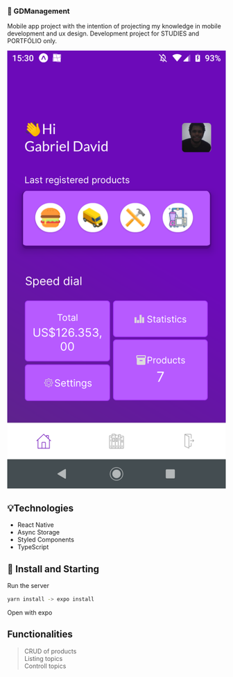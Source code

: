 ### 📲 GDManagement
Mobile app project with the intention of 
projecting my knowledge in mobile development and ux design. 
Development project for STUDIES and PORTFÓLIO only.

![ImagemSistema](Screenshot_20220718-153045.png)

## 💡Technologies
- React Native
- Async Storage
- Styled Components
- TypeScript

## 🚀 Install and Starting
Run the server
```bash
yarn install -> expo install
```
Open with expo

## Functionalities
>CRUD of products<br />
>Listing topics<br />
>Controll topics<br />

